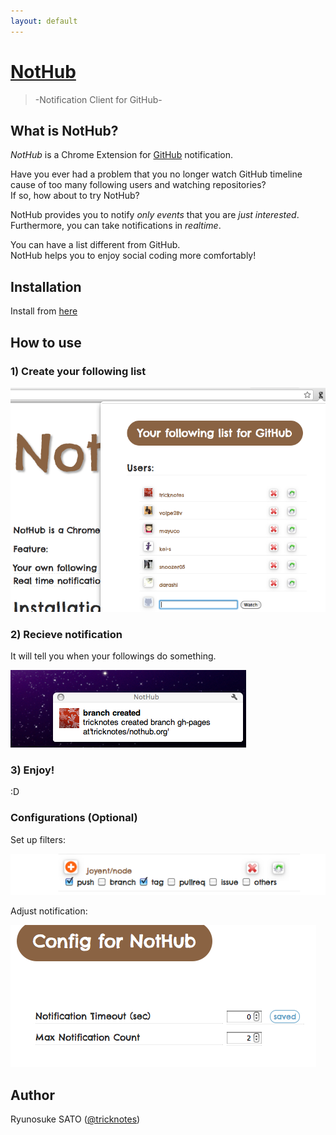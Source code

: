 ```yaml
---
layout: default
---
```

# [NotHub](http://nothub.org/)

> -Notification Client for GitHub-

## What is NotHub?

*NotHub* is a Chrome Extension for [GitHub](https://github.com) notification.

Have you ever had a problem that you no longer watch GitHub timeline cause of too many following users and watching repositories?  
If so, how about to try NotHub?

NotHub provides you to notify *only events* that you are *just interested*.  
Furthermore, you can take notifications in *realtime*.

You can have a list different from GitHub.  
NotHub helps you to enjoy social coding more comfortably!

## Installation

Install from [here](https://chrome.google.com/webstore/detail/diioicfkgfbdhpdehliknpmmibenccno)

## How to use

### 1) Create your following list

![Following List](/images/following_list.png "Following List")

### 2) Recieve notification

It will tell you when your followings do something.

![Notification](/images/notification.png "Recieve Notification")

### 3) Enjoy!

:D

### Configurations (Optional)

Set up filters:

![Configuration](/images/config01.png "Config01")

Adjust notification:

![Configuration](/images/config02.png "Config02")

## Author

Ryunosuke SATO ([@tricknotes](http://github.com/tricknotes))
